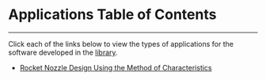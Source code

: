 # Applications Table of Contents

---

Click each of the links below to view the types of applications for the software developed in the [library](./SWMToC.md).

- [Rocket Nozzle Design Using the Method of Characteristics](./MoC_Nozzle_Design/moc.md)